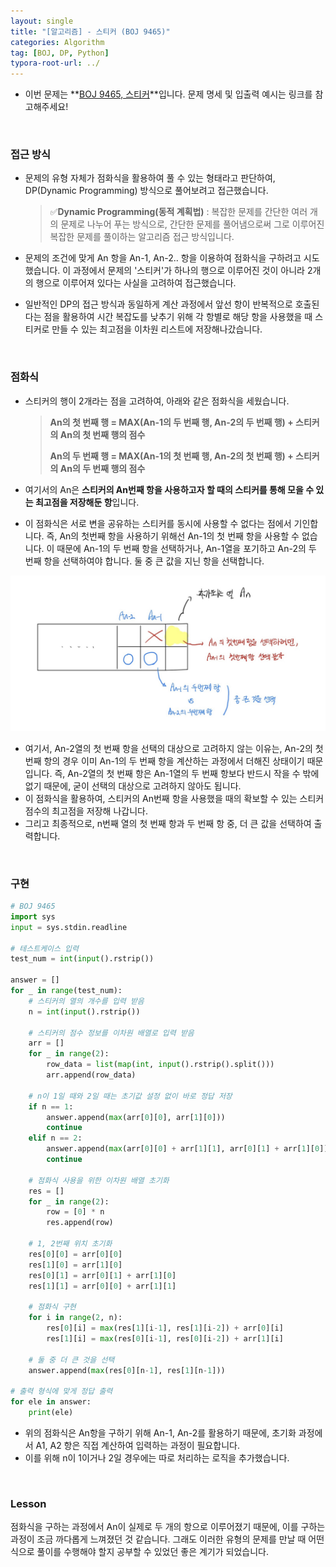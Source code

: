 ```yaml
---
layout: single
title: "[알고리즘] - 스티커 (BOJ 9465)"
categories: Algorithm
tag: [BOJ, DP, Python]
typora-root-url: ../
---
```






- 이번 문제는 **[BOJ 9465, 스티커](https://www.acmicpc.net/problem/9465)**입니다. 문제 명세 및 입출력 예시는 링크를 참고해주세요!

<br/>

### 접근 방식

- 문제의 유형 자체가 점화식을 활용하여 풀 수 있는 형태라고 판단하여, DP(Dynamic Programming) 방식으로 풀어보려고 접근했습니다.

  > ✅**Dynamic Programming(동적 계획법)** : 복잡한 문제를 간단한 여러 개의 문제로 나누어 푸는 방식으로, 간단한 문제를 풀어냄으로써 그로 이루어진 복잡한 문제를 풀이하는 알고리즘 접근 방식입니다.

- 문제의 조건에 맞게 An 항을 An-1, An-2.. 항을 이용하여 점화식을 구하려고 시도했습니다. 이 과정에서 문제의 '스티커'가 하나의 행으로 이루어진 것이 아니라 2개의 행으로 이루어져 있다는 사실을 고려하여 접근했습니다.
- 일반적인 DP의 접근 방식과 동일하게 계산 과정에서 앞선 항이 반복적으로 호출된다는 점을 활용하여 시간 복잡도를 낮추기 위해 각 항별로 해당 항을 사용했을 때 스티커로 만들 수 있는 최고점을 이차원 리스트에 저장해나갔습니다.



<br/>



### 점화식

- 스티커의 행이 2개라는 점을 고려하여, 아래와 같은 점화식을 세웠습니다.

  >**An의 첫 번째 행 = MAX(An-1의 두 번째 행, An-2의 두 번째 행) + 스티커의 An의 첫 번째 행의 점수**
  >
  >**An의 두 번째 행 = MAX(An-1의 첫 번째 행, An-2의 첫 번째 행) + 스티커의 An의 두 번째 행의 점수**

- 여기서의 An은 **스티커의 An번째 항을 사용하고자 할 때의 스티커를 통해 모을 수 있는 최고점을 저장해둔 항**입니다.

- 이 점화식은 서로 변을 공유하는 스티커를 동시에 사용할 수 없다는 점에서 기인합니다. 즉, An의 첫번째 항을 사용하기 위해선 An-1의 첫 번째 항을 사용할 수 없습니다. 이 때문에 An-1의 두 번째 항을 선택하거나, An-1열을 포기하고 An-2의 두 번째 항을 선택하여야 합니다. 둘 중 큰 값을 지닌 항을 선택합니다.

![82F18DFC-CBE6-457E-B916-A84441EF3468](/images/2024-02-25-alg11/82F18DFC-CBE6-457E-B916-A84441EF3468.jpeg)

- 여기서, An-2열의 첫 번째 항을 선택의 대상으로 고려하지 않는 이유는, An-2의 첫 번째 항의 경우 이미 An-1의 두 번째 항을 계산하는 과정에서 더해진 상태이기 때문입니다. 즉, An-2열의 첫 번째 항은 An-1열의 두 번째 항보다 반드시 작을 수 밖에 없기 때문에, 굳이 선택의 대상으로 고려하지 않아도 됩니다. 
- 이 점화식을 활용하여, 스티커의 An번째 항을 사용했을 때의 확보할 수 있는 스티커 점수의 최고점을 저장해 나갑니다. 
- 그리고 최종적으로, n번째 열의 첫 번째 항과 두 번째 항 중, 더 큰 값을 선택하여 출력합니다.



<br/>



### 구현

```python
# BOJ 9465
import sys
input = sys.stdin.readline

# 테스트케이스 입력
test_num = int(input().rstrip())

answer = []
for _ in range(test_num):
    # 스티커의 열의 개수를 입력 받음
    n = int(input().rstrip())

    # 스티커의 점수 정보를 이차원 배열로 입력 받음
    arr = []
    for _ in range(2):
        row_data = list(map(int, input().rstrip().split()))
        arr.append(row_data)

    # n이 1일 때와 2일 때는 초기값 설정 없이 바로 정답 저장
    if n == 1:
        answer.append(max(arr[0][0], arr[1][0]))
        continue
    elif n == 2:
        answer.append(max(arr[0][0] + arr[1][1], arr[0][1] + arr[1][0]))
        continue

    # 점화식 사용을 위한 이차원 배열 초기화
    res = []
    for _ in range(2):
        row = [0] * n
        res.append(row)

    # 1, 2번째 위치 초기화
    res[0][0] = arr[0][0]
    res[1][0] = arr[1][0]
    res[0][1] = arr[0][1] + arr[1][0]
    res[1][1] = arr[0][0] + arr[1][1]

    # 점화식 구현
    for i in range(2, n):
        res[0][i] = max(res[1][i-1], res[1][i-2]) + arr[0][i]
        res[1][i] = max(res[0][i-1], res[0][i-2]) + arr[1][i]

    # 둘 중 더 큰 것을 선택
    answer.append(max(res[0][n-1], res[1][n-1]))

# 출력 형식에 맞게 정답 출력
for ele in answer:
    print(ele)
```

- 위의 점화식은 An항을 구하기 위해 An-1, An-2를 활용하기 때문에, 초기화 과정에서 A1, A2 항은 직접 계산하여 입력하는 과정이 필요합니다.
- 이를 위해 n이 1이거나 2일 경우에는 따로 처리하는 로직을 추가했습니다.



<br/>



### Lesson

점화식을 구하는 과정에서 An이 실제로 두 개의 항으로 이루어졌기 때문에, 이를 구하는 과정이 조금 까다롭게 느껴졌던 것 같습니다. 그래도 이러한 유형의 문제를 만날 때 어떤식으로 풀이를 수행해야 할지 공부할 수 있었던 좋은 계기가 되었습니다.